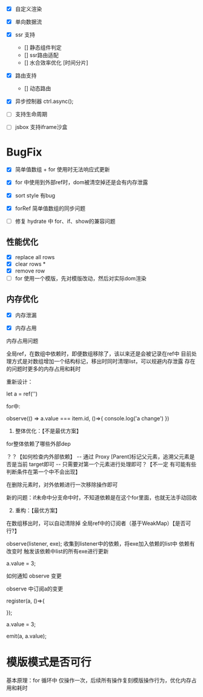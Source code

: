 <!--
 * @Author: chenzhongsheng
 * @Date: 2025-09-06 18:16:04
 * @Description: Coding something
-->

- [x] 自定义渲染
- [x] 单向数据流
- [x] ssr 支持
  - [] 静态组件判定
  - [] ssr路由适配
  - [] 水合效率优化 [时间分片]
- [x] 路由支持
  - [] 动态路由
- [x] 异步控制器 ctrl.async();
- [ ] 支持生命周期
- [ ] jsbox 支持iframe沙盒


# BugFix

- [x] 简单值数组 + for 使用时无法响应式更新
- [x] for 中使用到外部ref时，dom被清空掉还是会有内存泄露
- [x] sort style 有bug
- [x] forRef 简单值数组的同步问题
- [ ] 修复 hydrate 中 for、if、show的兼容问题


## 性能优化

- [x] replace all rows
- [x] clear rows *
- [x] remove row
- [ ] for 使用一个模版，先对模版改动，然后对实际dom渲染

## 内存优化

- [x] 内存泄漏
- [x] 内存占用



内存占用问题

全局ref，在数组中依赖时，即便数组移除了，该以来还是会被记录在ref中
目前处理方式是对数组增加一个结构标记，移出时同时清理list，可以规避内存泄露
存在的问题时更多的内存占用和耗时

重新设计：

let a = ref('')

for中:

observe(() => a.value === item.id, ()=>{
  console.log('a change')
})

1. 整体优化：【不是最优方案】

for整体依赖了哪些外部dep 

？？【如何检查内外部依赖】
-- 通过 Proxy [Parent]标记父元素，追溯父元素是否是当前 target即可
-- 只需要对第一个元素进行处理即可？【不一定 有可能有些判断条件在第一个中不会出现】

在删除元素时，对外依赖进行一次移除操作即可

新的问题：if未命中分支命中时，不知道依赖是在这个for里面，也就无法手动回收

2. 重构：【最优方案】

在数组移出时，可以自动清除掉 全局ref中的订阅者（基于WeakMap）【是否可行?】

observe(listener, exe);
收集到listener中的依赖，将exe加入依赖的list中
依赖有改变时 触发该依赖中list的所有exe进行更新







a.value = 3;

如何通知 observe 变更

observe 中订阅a的变更

register(a, ()=>{

});

a.value = 3;

emit(a, a.value);

# 模版模式是否可行

基本原理：for 循环中 仅操作一次，后续所有操作复刻模版操作行为，优化内存占用和耗时